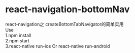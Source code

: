 # react-navigation-bottomNav
react-navigation之 createBottomTabNavigator的简单实用 <br>
Use <br>
1.npm install <br>
2.npm start <br>
3.react-native run-ios Or react-native run-android
